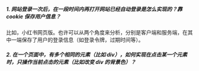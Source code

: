 ##### 1. 网站登录一次后，在一段时间内再打开网站已经自动登录是怎么实现的？靠 cookie 保存用户信息？

比如，小红书网页版。也许可以从两个角度来分析，分别是客户端和服务端，在其中一端保存了用户的登录信息（如登录令牌，过期时间等）。

##### 2. 在一个页面中，有多个相同的元素（比如 div），如何实现在点击某一个元素时，只操作当前点击的元素（比如改变 div 的背景色）？

